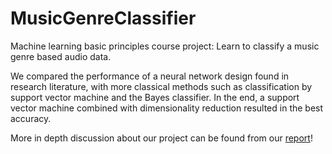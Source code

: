 # MusicGenreClassifier

Machine learning basic principles course project: Learn to classify a music genre based audio data.

We compared the performance of a neural network design found in research literature, with more classical methods such as classification by support vector machine and the Bayes classifier. In the end, a support vector machine combined with dimensionality reduction resulted in the best accuracy.

More in depth discussion about our project can be found from our [report](report.pdf)!
